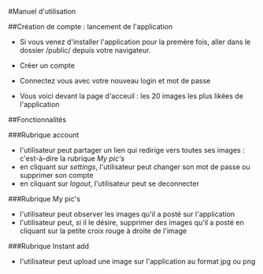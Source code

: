 #Manuel d'utilisation

##Création de compte : lancement de l'application
- Si vous venez d'installer l'application pour la premère fois, aller dans le dossier /public/ depuis votre navigateur.

- Créer un compte

- Connectez vous avec votre nouveau login et mot de passe

- Vous voici devant la page d'acceuil : les 20 images les plus likées de l'application

##Fonctionnalités

###Rubrique account
- l'utilisateur peut partager un lien qui redirige vers toutes ses images : c'est-à-dire la rubrique *My pic's* 
- en cliquant sur *settings*, l'utilisateur peut changer son mot de passe ou supprimer son compte
- en cliquant sur *logout*, l'utilisateur peut se deconnecter

###Rubrique My pic's
- l'utilisateur peut observer les images qu'il a posté sur l'application
- l'utilisateur peut, si il le désire, supprimer des images qu'il a posté en cliquant sur la petite croix rouge à droite de l'image

###Rubrique Instant add
- l'utilisateur peut upload une image sur l'application au format jpg ou png
